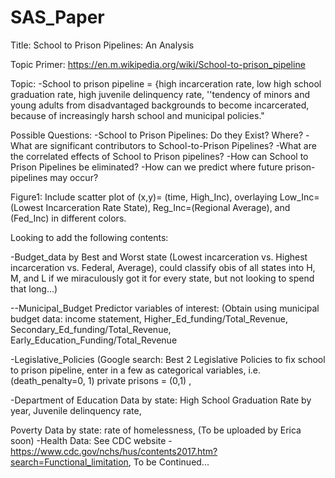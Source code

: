# SAS_Paper

Title: School to Prison Pipelines: An Analysis

Topic Primer: https://en.m.wikipedia.org/wiki/School-to-prison_pipeline

Topic: -School to prison pipeline = {high incarceration rate, low high school graduation rate, high juvenile delinquency rate, ''tendency of minors and young adults from disadvantaged backgrounds to become incarcerated, because of increasingly harsh school and municipal policies."

Possible Questions: -School to Prison Pipelines: Do they Exist? Where? -What are significant contributors to School-to-Prison Pipelines? -What are the correlated effects of School to Prison pipelines? -How can School to Prison Pipelines be eliminated? -How can we predict where future prison-pipelines may occur?

Figure1: Include scatter plot of (x,y)= (time, High_Inc), overlaying Low_Inc=(Lowest Incarceration Rate State), Reg_Inc=(Regional Average), and (Fed_Inc) in different colors.

Looking to add the following contents:

-Budget_data by Best and Worst state (Lowest incarceration vs. Highest incarceration vs. Federal, Average), could classify obis of all states into H, M, and L if we miraculously got it for every state, but not looking to spend that long...)

--Municipal_Budget Predictor variables of interest: (Obtain using municipal budget data: income statement, Higher_Ed_funding/Total_Revenue, Secondary_Ed_funding/Total_Revenue, Early_Education_Funding/Total_Revenue

-Legislative_Policies (Google search: Best 2 Legislative Policies to fix school to prison pipeline, enter in a few as categorical variables, i.e. (death_penalty=0, 1) private prisons = (0,1) ,

-Department of Education Data by state: High School Graduation Rate by year, Juvenile delinquency rate,

Poverty Data by state: rate of homelessness, (To be uploaded by Erica soon)
-Health Data: See CDC website - https://www.cdc.gov/nchs/hus/contents2017.htm?search=Functional_limitation, To be Continued...
